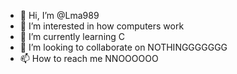 - 👋 Hi, I’m @Lma989
- 👀 I’m interested in how computers work
- 🌱 I’m currently learning C
- 💞️ I’m looking to collaborate on NOTHINGGGGGGG
- 📫 How to reach me NNOOOOOO

<!---
Lma989/Bruce is a ✨ special ✨ repository because its `README.md` (this file) appears on your GitHub profile.
You can click the Preview link to take a look at your changes.
--->
